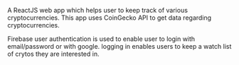 A ReactJS web app which helps user to keep track of various cryptocurrencies.
This app uses CoinGecko API to get data regarding cryptocurrencies.

Firebase user authentication is used to enable user to login with email/password or with google.
logging in enables users to keep a watch list of crytos they are interested in.
